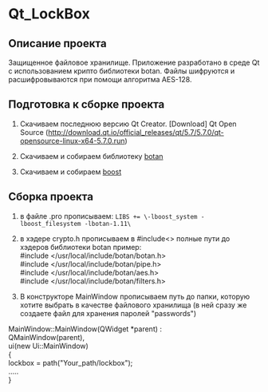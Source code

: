 Qt_LockBox
==========

## Описание проекта
Защищенное файловое хранилище. Приложение разработано в среде Qt с использованием крипто библиотеки botan. Файлы шифруются и расшифровываются при помощи алгоритма AES-128. 

## Подготовка к сборке проекта

1) Скачиваем последнюю версию Qt Creator. [Download] Qt Open Source
(http://download.qt.io/official_releases/qt/5.7/5.7.0/qt-opensource-linux-x64-5.7.0.run)

2) Скачиваем и собираем библиотеку [botan](https://botan.randombit.net/#download)

3) Скачиваем и собираем [boost](http://www.boost.org/)

## Сборка проекта

1) в файле .pro прописываем: `LIBS += \-lboost_system -lboost_filesystem -lbotan-1.11\`

2) в хэдере crypto.h прописываем в #include<> полные пути до хэдеров библиотеки botan 
 пример:  
 #include </usr/local/include/botan/botan.h>  
 #include </usr/local/include/botan/pipe.h>  
 #include </usr/local/include/botan/aes.h>  
 #include </usr/local/include/botan/filters.h>  

3) В конструкторе MainWindow прописываем путь до папки, которую хотите выбрать в качестве файлового хранилища (в ней сразу же создаете файл для хранения паролей "passwords")  

  MainWindow::MainWindow(QWidget *parent) :  
       QMainWindow(parent),  
       ui(new Ui::MainWindow)  
  {  
      lockbox = path("Your_path/lockbox");  
      .....  
  }  
